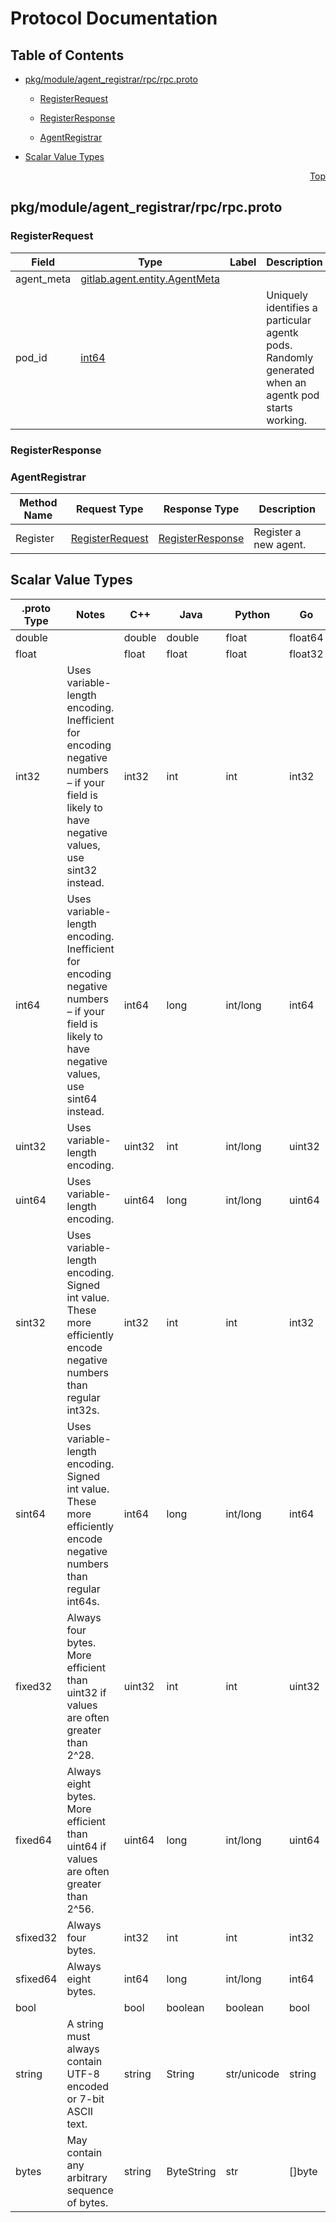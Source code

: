 # Protocol Documentation
<a name="top"></a>

## Table of Contents

- [pkg/module/agent_registrar/rpc/rpc.proto](#pkg_module_agent_registrar_rpc_rpc-proto)
    - [RegisterRequest](#gitlab-agent-agent_registrar-rpc-RegisterRequest)
    - [RegisterResponse](#gitlab-agent-agent_registrar-rpc-RegisterResponse)
  
    - [AgentRegistrar](#gitlab-agent-agent_registrar-rpc-AgentRegistrar)
  
- [Scalar Value Types](#scalar-value-types)



<a name="pkg_module_agent_registrar_rpc_rpc-proto"></a>
<p align="right"><a href="#top">Top</a></p>

## pkg/module/agent_registrar/rpc/rpc.proto



<a name="gitlab-agent-agent_registrar-rpc-RegisterRequest"></a>

### RegisterRequest



| Field | Type | Label | Description |
| ----- | ---- | ----- | ----------- |
| agent_meta | [gitlab.agent.entity.AgentMeta](#gitlab-agent-entity-AgentMeta) |  |  |
| pod_id | [int64](#int64) |  | Uniquely identifies a particular agentk pods. Randomly generated when an agentk pod starts working. |






<a name="gitlab-agent-agent_registrar-rpc-RegisterResponse"></a>

### RegisterResponse






 

 

 


<a name="gitlab-agent-agent_registrar-rpc-AgentRegistrar"></a>

### AgentRegistrar


| Method Name | Request Type | Response Type | Description |
| ----------- | ------------ | ------------- | ------------|
| Register | [RegisterRequest](#gitlab-agent-agent_registrar-rpc-RegisterRequest) | [RegisterResponse](#gitlab-agent-agent_registrar-rpc-RegisterResponse) | Register a new agent. |

 



## Scalar Value Types

| .proto Type | Notes | C++ | Java | Python | Go | C# | PHP | Ruby |
| ----------- | ----- | --- | ---- | ------ | -- | -- | --- | ---- |
| <a name="double" /> double |  | double | double | float | float64 | double | float | Float |
| <a name="float" /> float |  | float | float | float | float32 | float | float | Float |
| <a name="int32" /> int32 | Uses variable-length encoding. Inefficient for encoding negative numbers – if your field is likely to have negative values, use sint32 instead. | int32 | int | int | int32 | int | integer | Bignum or Fixnum (as required) |
| <a name="int64" /> int64 | Uses variable-length encoding. Inefficient for encoding negative numbers – if your field is likely to have negative values, use sint64 instead. | int64 | long | int/long | int64 | long | integer/string | Bignum |
| <a name="uint32" /> uint32 | Uses variable-length encoding. | uint32 | int | int/long | uint32 | uint | integer | Bignum or Fixnum (as required) |
| <a name="uint64" /> uint64 | Uses variable-length encoding. | uint64 | long | int/long | uint64 | ulong | integer/string | Bignum or Fixnum (as required) |
| <a name="sint32" /> sint32 | Uses variable-length encoding. Signed int value. These more efficiently encode negative numbers than regular int32s. | int32 | int | int | int32 | int | integer | Bignum or Fixnum (as required) |
| <a name="sint64" /> sint64 | Uses variable-length encoding. Signed int value. These more efficiently encode negative numbers than regular int64s. | int64 | long | int/long | int64 | long | integer/string | Bignum |
| <a name="fixed32" /> fixed32 | Always four bytes. More efficient than uint32 if values are often greater than 2^28. | uint32 | int | int | uint32 | uint | integer | Bignum or Fixnum (as required) |
| <a name="fixed64" /> fixed64 | Always eight bytes. More efficient than uint64 if values are often greater than 2^56. | uint64 | long | int/long | uint64 | ulong | integer/string | Bignum |
| <a name="sfixed32" /> sfixed32 | Always four bytes. | int32 | int | int | int32 | int | integer | Bignum or Fixnum (as required) |
| <a name="sfixed64" /> sfixed64 | Always eight bytes. | int64 | long | int/long | int64 | long | integer/string | Bignum |
| <a name="bool" /> bool |  | bool | boolean | boolean | bool | bool | boolean | TrueClass/FalseClass |
| <a name="string" /> string | A string must always contain UTF-8 encoded or 7-bit ASCII text. | string | String | str/unicode | string | string | string | String (UTF-8) |
| <a name="bytes" /> bytes | May contain any arbitrary sequence of bytes. | string | ByteString | str | []byte | ByteString | string | String (ASCII-8BIT) |

